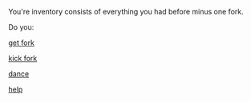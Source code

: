 You're inventory consists of everything you had before minus one fork.

Do you:

[get fork](get-fork2.md)

[kick fork](yell-at-fork.md)

[dance](../dance/dance.md.md)

[help](help2.md)
